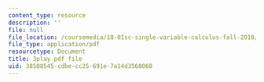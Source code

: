 ```yaml
---
content_type: resource
description: ''
file: null
file_location: /coursemedia/18-01sc-single-variable-calculus-fall-2010/38508545cdbecc25691e7a14d3568060_TpWQlKHPyJ4.pdf
file_type: application/pdf
resourcetype: Document
title: 3play pdf file
uid: 38508545-cdbe-cc25-691e-7a14d3568060
---
```

